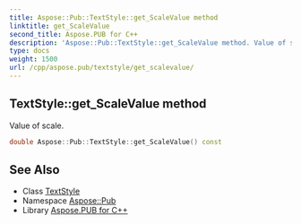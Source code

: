 ```yaml
---
title: Aspose::Pub::TextStyle::get_ScaleValue method
linktitle: get_ScaleValue
second_title: Aspose.PUB for C++
description: 'Aspose::Pub::TextStyle::get_ScaleValue method. Value of scale in C++.'
type: docs
weight: 1500
url: /cpp/aspose.pub/textstyle/get_scalevalue/
---
```

## TextStyle::get_ScaleValue method


Value of scale.

```cpp
double Aspose::Pub::TextStyle::get_ScaleValue() const
```

## See Also

* Class [TextStyle](../)
* Namespace [Aspose::Pub](../../)
* Library [Aspose.PUB for C++](../../../)
